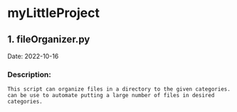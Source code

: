 # myLittleProject


## 1. fileOrganizer.py
Date: 2022-10-16
### Description:
    This script can organize files in a directory to the given categories.
    can be use to automate putting a large number of files in desired
    categories.
